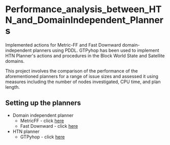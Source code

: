 # Performance_analysis_between_HTN_and_DomainIndependent_Planners

Implemented actions for Metric-FF and Fast Downward domain-independent planners using PDDL. GTPyhop has been used to implement HTN Planner's actions and procedures in the Block World State and Satellite domains.

This project involves the comparison of the performance of the aforementioned planners for a range of issue sizes and assessed it using measures including the number of nodes investigated, CPU time, and plan length.

## Setting up the planners

- Domain independent planner
    - MetricFF - click [here](https://fai.cs.uni-saarland.de/hoffmann/metric-ff.html)
    - Fast Downward - click [here](https://www.fast-downward.org/Releases/22.12)
- HTN planner
    - GTPyhop - click [here](https://github.com/dananau/GTPyhop)